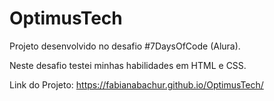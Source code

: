 # OptimusTech
Projeto desenvolvido no desafio #7DaysOfCode (Alura). 

Neste desafio testei minhas habilidades em HTML e CSS. 

Link do Projeto: https://fabianabachur.github.io/OptimusTech/
